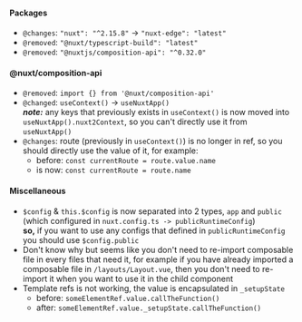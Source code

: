 #### Packages
- `@changes`: `"nuxt": "^2.15.8"` -> `"nuxt-edge": "latest"`
- `@removed`: `"@nuxt/typescript-build": "latest"`
- `@removed`: `"@nuxtjs/composition-api": "^0.32.0"`

#### @nuxt/composition-api
- `@removed`: `import {} from '@nuxt/composition-api'`
- `@changed`: `useContext()` -> `useNuxtApp()`
<br>*<b>note:</b>* any keys that previously exists in `useContext()` is now moved into `useNuxtApp().nuxt2Context`, so you can't directly use it from `useNuxtApp()`
- `@changes`: route (previously in `useContext()`) is no longer in ref, so you should directly use the value of it, for example:
  - before: `const currentRoute = route.value.name`
  - is now: `const currentRoute = route.name`

#### Miscellaneous
- `$config` & `this.$config` is now separated into 2 types, `app` and `public` (which configured in `nuxt.config.ts -> publicRuntimeConfig`)
<br><b>so,</b> if you want to use any configs that defined in `publicRuntimeConfig` you should use `$config.public`
- Don't know why but seems like you don't need to re-import composable file in every files that need it, for example if you have already imported a composable file in `/layouts/Layout.vue`, then you don't need to re-import it when you want to use it in the child component
- Template refs is not working, the value is encapsulated in `_setupState`
  - before: `someElementRef.value.callTheFunction()`
  - after: `someElementRef.value._setupState.callTheFunction()`
